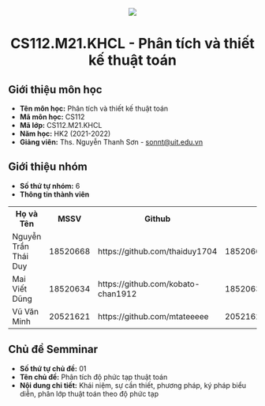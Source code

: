 <p align="center">
   <a href="https://www.uit.edu.vn/">
      <img src="https://i.imgur.com/WmMnSRt.png" border="none">
   </a>
</p>
<h1 align="center">
    CS112.M21.KHCL - Phân tích và thiết kế thuật toán
</h1>

<h2>
   Giới thiệu môn học   
</h2>

- **Tên môn học:** Phân tích và thiết kế thuật toán
- **Mã môn học:** CS112
- **Mã lớp:** CS112.M21.KHCL
- **Năm học:** HK2 (2021-2022)
- **Giảng viên:** Ths. Nguyễn Thanh Sơn - sonnt@uit.edu.vn

<h2>
   Giới thiệu nhóm
</h2>

- **Số thứ tự nhóm:** 6
- **Thông tin thành viên**

<table align="center">
      <tr>
       <th>Họ và Tên</th>
       <th>MSSV</th>
       <th>Github</th>
       <th>Email</th>
      </tr>
      <tr>
       <td>Nguyễn Trần Thái Duy</td>
       <td>18520668</td>
       <td>https://github.com/thaiduy1704</td>
       <td>18520668@gm.uit.edu.vn</td>  
      </tr>
      <tr>
       <td>Mai Viết Dũng </td>
       <td>18520634</td>
       <td>https://github.com/kobato-chan1912</td>
       <td>18520634@gm.uit.edu.vn</td>  
      </tr>
      <tr>
       <td>Vũ Văn Minh</td>
       <td>20521621</td>
       <td>https://github.com/mtateeeee</td>
       <td>20521621@gm.uit.edu.vn</td>  
      </tr>
</table>

<h2>
  Chủ đề Semminar
</h2>

- **Số thứ tự chủ đề:** 01
- **Tên chủ đề:** Phân tích độ phức tạp thuật toán
- **Nội dung chi tiết:** Khái niệm, sự cần thiết, phương pháp, ký pháp biểu diễn, phân lớp thuật toán theo độ phức tạp
